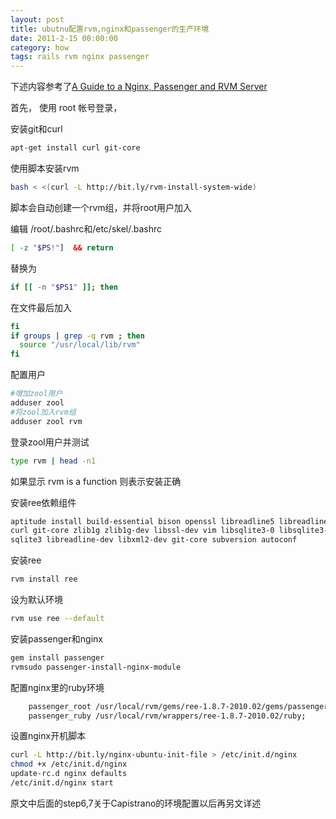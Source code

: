 ```yaml
---
layout: post
title: ubutnu配置rvm,nginx和passenger的生产环境
date: 2011-2-15 00:00:00
category: how
tags: rails rvm nginx passenger
---
```


下述内容参考了[A Guide to a Nginx, Passenger and RVM Server](http://blog.ninjahideout.com/posts/a-guide-to-a-nginx-passenger-and-rvm-server)

首先， 使用 root 帐号登录， 

安装git和curl

```bash
apt-get install curl git-core
```

使用脚本安装rvm

```bash
bash < <(curl -L http://bit.ly/rvm-install-system-wide)
```
脚本会自动创建一个rvm组，并将root用户加入

编辑 /root/.bashrc和/etc/skel/.bashrc

```bash
[ -z "$PS!"]  && return 
```
替换为

```bash
if [[ -n "$PS1" ]]; then
```
在文件最后加入

```bash
fi
if groups | grep -q rvm ; then
  source "/usr/local/lib/rvm"
fi
```

配置用户

```bash
#增加zool用户
adduser zool
#将zool加入rvm组
adduser zool rvm
```

登录zool用户并测试

```bash
type rvm | head -n1
```
如果显示 rvm is a function 则表示安装正确

安装ree依赖组件

```bash
aptitude install build-essential bison openssl libreadline5 libreadline-dev \
curl git-core zlib1g zlib1g-dev libssl-dev vim libsqlite3-0 libsqlite3-dev \
sqlite3 libreadline-dev libxml2-dev git-core subversion autoconf
```

安装ree

```bash
rvm install ree
```

设为默认环境

```bash
rvm use ree --default
```

安装passenger和nginx

```bash
gem install passenger
rvmsudo passenger-install-nginx-module
```

配置nginx里的ruby环境

```bash
    passenger_root /usr/local/rvm/gems/ree-1.8.7-2010.02/gems/passenger-3.0.0;
    passenger_ruby /usr/local/rvm/wrappers/ree-1.8.7-2010.02/ruby;
```

设置nginx开机脚本

```bash
curl -L http://bit.ly/nginx-ubuntu-init-file > /etc/init.d/nginx
chmod +x /etc/init.d/nginx
update-rc.d nginx defaults
/etc/init.d/nginx start
```

原文中后面的step6,7关于Capistrano的环境配置以后再另文详述